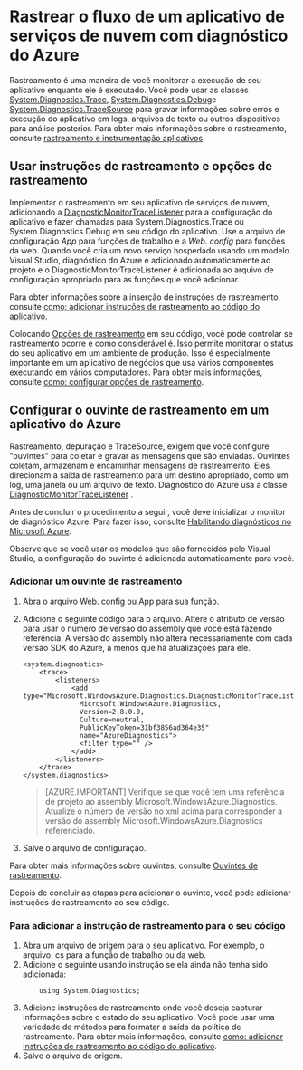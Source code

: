 <properties
    pageTitle="Rastrear o fluxo em um aplicativo de serviços de nuvem com diagnóstico do Azure | Microsoft Azure"
    description="Adicione as mensagens de rastreamento para um aplicativo do Azure para ajudar a depuração, medir o desempenho, monitoramento, análise de tráfego e muito mais."
    services="cloud-services"
    documentationCenter=".net"
    authors="rboucher"
    manager="jwhit"
    editor=""/>

<tags
    ms.service="cloud-services"
    ms.workload="na"
    ms.tgt_pltfrm="na"
    ms.devlang="dotnet"
    ms.topic="article"
    ms.date="02/20/2016"
    ms.author="robb"/>



# <a name="trace-the-flow-of-a-cloud-services-application-with-azure-diagnostics"></a>Rastrear o fluxo de um aplicativo de serviços de nuvem com diagnóstico do Azure

Rastreamento é uma maneira de você monitorar a execução de seu aplicativo enquanto ele é executado. Você pode usar as classes [System.Diagnostics.Trace](https://msdn.microsoft.com/library/system.diagnostics.trace.aspx), [System.Diagnostics.Debug](https://msdn.microsoft.com/library/system.diagnostics.debug.aspx)e [System.Diagnostics.TraceSource](https://msdn.microsoft.com/library/system.diagnostics.tracesource.aspx) para gravar informações sobre erros e execução do aplicativo em logs, arquivos de texto ou outros dispositivos para análise posterior. Para obter mais informações sobre o rastreamento, consulte [rastreamento e instrumentação aplicativos](https://msdn.microsoft.com/library/zs6s4h68.aspx).


## <a name="use-trace-statements-and-trace-switches"></a>Usar instruções de rastreamento e opções de rastreamento

Implementar o rastreamento em seu aplicativo de serviços de nuvem, adicionando a [DiagnosticMonitorTraceListener](https://msdn.microsoft.com/library/azure/microsoft.windowsazure.diagnostics.diagnosticmonitortracelistener.aspx) para a configuração do aplicativo e fazer chamadas para System.Diagnostics.Trace ou System.Diagnostics.Debug em seu código do aplicativo. Use o arquivo de configuração *App* para funções de trabalho e a *Web. config* para funções da web. Quando você cria um novo serviço hospedado usando um modelo Visual Studio, diagnóstico do Azure é adicionado automaticamente ao projeto e o DiagnosticMonitorTraceListener é adicionada ao arquivo de configuração apropriado para as funções que você adicionar.

Para obter informações sobre a inserção de instruções de rastreamento, consulte [como: adicionar instruções de rastreamento ao código do aplicativo](https://msdn.microsoft.com/library/zd83saa2.aspx).

Colocando [Opções de rastreamento](https://msdn.microsoft.com/library/3at424ac.aspx) em seu código, você pode controlar se rastreamento ocorre e como considerável é. Isso permite monitorar o status do seu aplicativo em um ambiente de produção. Isso é especialmente importante em um aplicativo de negócios que usa vários componentes executando em vários computadores. Para obter mais informações, consulte [como: configurar opções de rastreamento](https://msdn.microsoft.com/library/t06xyy08.aspx).

## <a name="configure-the-trace-listener-in-an-azure-application"></a>Configurar o ouvinte de rastreamento em um aplicativo do Azure

Rastreamento, depuração e TraceSource, exigem que você configure "ouvintes" para coletar e gravar as mensagens que são enviadas. Ouvintes coletam, armazenam e encaminhar mensagens de rastreamento. Eles direcionam a saída de rastreamento para um destino apropriado, como um log, uma janela ou um arquivo de texto. Diagnóstico do Azure usa a classe [DiagnosticMonitorTraceListener](https://msdn.microsoft.com/library/azure/microsoft.windowsazure.diagnostics.diagnosticmonitortracelistener.aspx) .

Antes de concluir o procedimento a seguir, você deve inicializar o monitor de diagnóstico Azure. Para fazer isso, consulte [Habilitando diagnósticos no Microsoft Azure](cloud-services-dotnet-diagnostics.md).

Observe que se você usar os modelos que são fornecidos pelo Visual Studio, a configuração do ouvinte é adicionada automaticamente para você.


### <a name="add-a-trace-listener"></a>Adicionar um ouvinte de rastreamento

1. Abra o arquivo Web. config ou App para sua função.
2. Adicione o seguinte código para o arquivo. Altere o atributo de versão para usar o número de versão do assembly que você está fazendo referência. A versão do assembly não altera necessariamente com cada versão SDK do Azure, a menos que há atualizações para ele.

    ```
    <system.diagnostics>
        <trace>
            <listeners>
                <add type="Microsoft.WindowsAzure.Diagnostics.DiagnosticMonitorTraceListener,
                  Microsoft.WindowsAzure.Diagnostics,
                  Version=2.8.0.0,
                  Culture=neutral,
                  PublicKeyToken=31bf3856ad364e35"
                  name="AzureDiagnostics">
                  <filter type="" />
                </add>
            </listeners>
        </trace>
    </system.diagnostics>
    ```
    >[AZURE.IMPORTANT] Verifique se que você tem uma referência de projeto ao assembly Microsoft.WindowsAzure.Diagnostics. Atualize o número de versão no xml acima para corresponder a versão do assembly Microsoft.WindowsAzure.Diagnostics referenciado.

3. Salve o arquivo de configuração.

Para obter mais informações sobre ouvintes, consulte [Ouvintes de rastreamento](https://msdn.microsoft.com/library/4y5y10s7.aspx).

Depois de concluir as etapas para adicionar o ouvinte, você pode adicionar instruções de rastreamento ao seu código.


### <a name="to-add-trace-statement-to-your-code"></a>Para adicionar a instrução de rastreamento para o seu código

1. Abra um arquivo de origem para o seu aplicativo. Por exemplo, o <RoleName>arquivo. cs para a função de trabalho ou da web.
2. Adicione o seguinte usando instrução se ela ainda não tenha sido adicionada:
    ```
        using System.Diagnostics;
    ```
3. Adicione instruções de rastreamento onde você deseja capturar informações sobre o estado do seu aplicativo. Você pode usar uma variedade de métodos para formatar a saída da política de rastreamento. Para obter mais informações, consulte [como: adicionar instruções de rastreamento ao código do aplicativo](https://msdn.microsoft.com/library/zd83saa2.aspx).
4. Salve o arquivo de origem.
